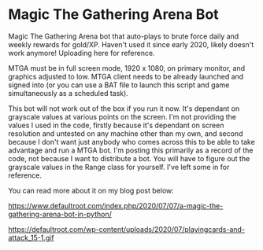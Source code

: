 # Magic The Gathering Arena Bot
Magic The Gathering Arena bot that auto-plays to brute force daily and weekly rewards for gold/XP. Haven't used it since early 2020, likely doesn't work anymore! Uploading here for reference. 

MTGA must be in full screen mode, 1920 x 1080, on primary monitor, and graphics adjusted to low. MTGA client needs to
be already launched and signed into (or you can use a BAT file to launch this script and game simultaneously as a
scheduled task).

This bot will not work out of the box if you run it now. It's dependant on grayscale values at various points on
the screen. I'm not providing the values I used in the code, firstly because it's dependant on screen resolution and
untested on any machine other than my own, and second because I don't want just anybody who comes across this to be
able to take advantage and run a MTGA bot. I'm posting this primarily as a record of the code, not because I want to
distribute a bot. You will have to figure out the grayscale values in the Range class for yourself. I've left some
in for reference.

You can read more about it on my blog post below:

https://www.defaultroot.com/index.php/2020/07/07/a-magic-the-gathering-arena-bot-in-python/


https://defaultroot.com/wp-content/uploads/2020/07/playingcards-and-attack_15-1.gif
